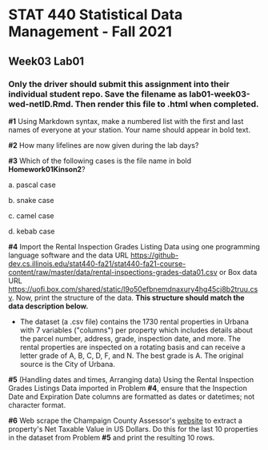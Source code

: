 # STAT 440 Statistical Data Management - Fall 2021
## Week03 Lab01
### Only the driver should submit this assignment into their individual student repo. Save the filename as lab01-week03-wed-netID.Rmd. Then render this file to .html when completed.

**#1** Using Markdown syntax, make a numbered list with the first and last names of everyone at your station. Your name should appear in bold text.

**#2** How many lifelines are now given during the lab days?

**#3** Which of the following cases is the file name in bold **Homework01Kinson2**? 

a. pascal case

b. snake case

c. camel case

d. kebab case

**#4** Import the Rental Inspection Grades Listing Data using one programming language software and the data URL https://github-dev.cs.illinois.edu/stat440-fa21/stat440-fa21-course-content/raw/master/data/rental-inspections-grades-data01.csv or Box data URL https://uofi.box.com/shared/static/l9o50efbnemdnaxury4hg45cj8b2truu.csv. Now, print the structure of the data. **This structure should match the data description below.** 

  - The dataset (a .csv file) contains the 1730 rental properties in Urbana with 7 variables ("columns") per property which includes details about the parcel number, address, grade, inspection date, and more. The rental properties are inspected on a rotating basis and can receive a letter grade of A, B, C, D, F, and N. The best grade is A. The original source is the City of Urbana.

**#5** (Handling dates and times, Arranging data) Using the Rental Inspection Grades Listings Data imported in Problem **#4**, ensure that the Inspection Date and Expiration Date columns are formatted as dates or datetimes; not character format.

**#6** Web scrape the Champaign County Assessor's [website](https://champaignil.devnetwedge.com/) to extract a property's Net Taxable Value in US Dollars. Do this for the last 10 properties in the dataset from Problem **#5** and print the resulting 10 rows.
